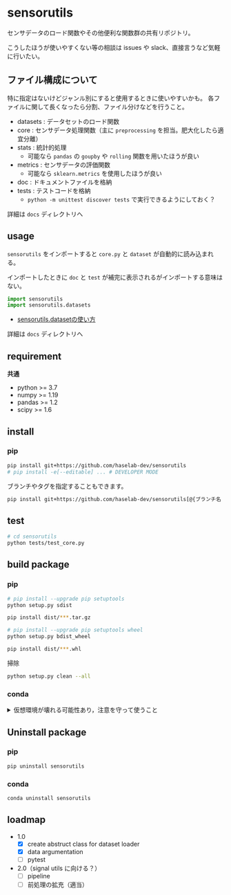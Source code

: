 # sensorutils

センサデータのロード関数やその他便利な関数群の共有リポジトリ。

こうしたほうが使いやすくない等の相談は issues や slack、直接言うなど気軽に行いたい。

## ファイル構成について

特に指定はないけどジャンル別にすると使用するときに使いやすいかも。
各ファイルに関して長くなったら分割、ファイル分けなどを行うこと。

* datasets  : データセットのロード関数
* core      : センサデータ処理関数（主に `preprocessing` を担当。肥大化したら適宜分離）
* stats     : 統計的処理
    * 可能なら `pandas` の `goupby` や `rolling` 関数を用いたほうが良い
* metrics   : センサデータの評価関数
    * 可能なら `sklearn.metrics` を使用したほうが良い
* doc       : ドキュメントファイルを格納
* tests     : テストコードを格納
    * `python -m unittest discover tests` で実行できるようにしておく？

詳細は `docs` ディレクトリへ

## usage

`sensorutils` をインポートすると `core.py` と `dataset` が自動的に読み込まれる。

インポートしたときに `doc` と `test` が補完に表示されるがインポートする意味はない。

```python
import sensorutils
import sensorutils.datasets
```

* [sensorutils.datasetの使い方](doc/samples)

詳細は `docs` ディレクトリへ

## requirement

**共通**
* python >= 3.7
* numpy >= 1.19
* pandas >= 1.2
* scipy >= 1.6

## install

### pip

```bash
pip install git+https://github.com/haselab-dev/sensorutils
# pip install -e[--editable] ... # DEVELOPER MODE
```

ブランチやタグを指定することもできます。
```bash
pip install git+https://github.com/haselab-dev/sensorutils[@{ブランチ名 | タグ名}]
```

## test

```bash
# cd sensorutils
python tests/test_core.py
```

## build package

### pip

```bash
# pip install --upgrade pip setuptools
python setup.py sdist

pip install dist/***.tar.gz
```

```bash
# pip install --upgrade pip setuptools wheel
python setup.py bdist_wheel

pip install dist/***.whl
```

掃除

```bash
python setup.py clean --all
```

### conda

<details>
<summary>仮想環境が壊れる可能性あり，注意を守って使うこと</summary>
<span style="color: red;">注意：`conda-build`を`base`環境以外にインストールすると`conda-build`がインストールされた環境のパスがおかしくなる可能性があり</span>

`conda-build`を`base`環境にインストールすればその他の環境でも使えるうえ，おそらくパスのバグは起きない．

#### with recipe

conda packageはビルド用のrecipeを用意して作成する．

```bash
git clone <sensorutils url>
cd sensorutils

conda activate base 
# conda install conda-build # or conda install -n base conda-build
conda build recipe

conda install --use-local sensorutils
# conda install -c file:///C:/Users/{name}/Miniconda3/conda-bld sensorutils
```
Windowsだと `%USERPROFILE%\Miniconda3\conda-bld` 配下にファイルができる.
以下のコマンドで確認することも可能．
```
conda build recipe --output
```

#### without recipe (未検証)

```bash
python setup.py bdist_conda
```

掃除

```bash
conda build purge # not delete conda package
conda build purge-all # delete conda package
```

</details>

## Uninstall package

### pip

```bash
pip uninstall sensorutils
```

### conda

```bash
conda uninstall sensorutils
```

## loadmap

* 1.0
   * [x] create abstruct class for dataset loader
   * [x] data argumentation
   * [ ] pytest
* 2.0（signal utils に向ける？）
   * [ ] pipeline
   * [ ] 前処理の拡充（適当）
